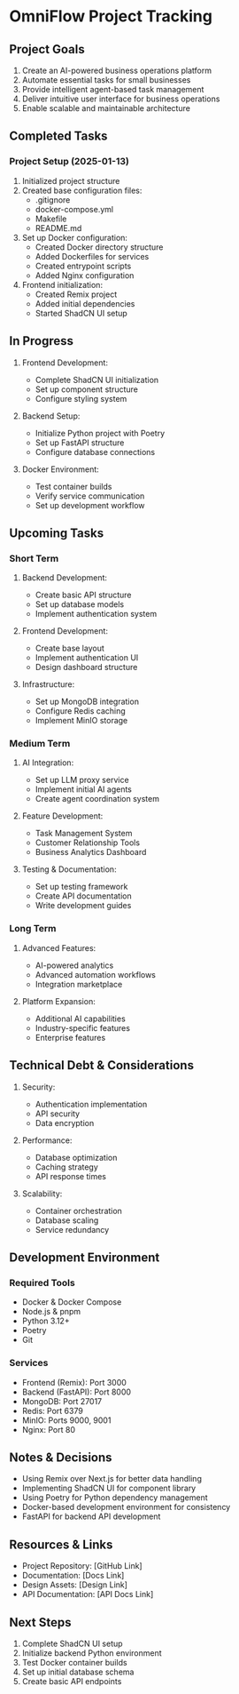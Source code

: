 # OmniFlow Project Tracking

## Project Goals
1. Create an AI-powered business operations platform
2. Automate essential tasks for small businesses
3. Provide intelligent agent-based task management
4. Deliver intuitive user interface for business operations
5. Enable scalable and maintainable architecture

## Completed Tasks

### Project Setup (2025-01-13)
1. Initialized project structure
2. Created base configuration files:
   - .gitignore
   - docker-compose.yml
   - Makefile
   - README.md
3. Set up Docker configuration:
   - Created Docker directory structure
   - Added Dockerfiles for services
   - Created entrypoint scripts
   - Added Nginx configuration
4. Frontend initialization:
   - Created Remix project
   - Added initial dependencies
   - Started ShadCN UI setup

## In Progress
1. Frontend Development:
   - Complete ShadCN UI initialization
   - Set up component structure
   - Configure styling system

2. Backend Setup:
   - Initialize Python project with Poetry
   - Set up FastAPI structure
   - Configure database connections

3. Docker Environment:
   - Test container builds
   - Verify service communication
   - Set up development workflow

## Upcoming Tasks

### Short Term
1. Backend Development:
   - Create basic API structure
   - Set up database models
   - Implement authentication system

2. Frontend Development:
   - Create base layout
   - Implement authentication UI
   - Design dashboard structure

3. Infrastructure:
   - Set up MongoDB integration
   - Configure Redis caching
   - Implement MinIO storage

### Medium Term
1. AI Integration:
   - Set up LLM proxy service
   - Implement initial AI agents
   - Create agent coordination system

2. Feature Development:
   - Task Management System
   - Customer Relationship Tools
   - Business Analytics Dashboard

3. Testing & Documentation:
   - Set up testing framework
   - Create API documentation
   - Write development guides

### Long Term
1. Advanced Features:
   - AI-powered analytics
   - Advanced automation workflows
   - Integration marketplace

2. Platform Expansion:
   - Additional AI capabilities
   - Industry-specific features
   - Enterprise features

## Technical Debt & Considerations
1. Security:
   - Authentication implementation
   - API security
   - Data encryption

2. Performance:
   - Database optimization
   - Caching strategy
   - API response times

3. Scalability:
   - Container orchestration
   - Database scaling
   - Service redundancy

## Development Environment

### Required Tools
- Docker & Docker Compose
- Node.js & pnpm
- Python 3.12+
- Poetry
- Git

### Services
- Frontend (Remix): Port 3000
- Backend (FastAPI): Port 8000
- MongoDB: Port 27017
- Redis: Port 6379
- MinIO: Ports 9000, 9001
- Nginx: Port 80

## Notes & Decisions
- Using Remix over Next.js for better data handling
- Implementing ShadCN UI for component library
- Using Poetry for Python dependency management
- Docker-based development environment for consistency
- FastAPI for backend API development

## Resources & Links
- Project Repository: [GitHub Link]
- Documentation: [Docs Link]
- Design Assets: [Design Link]
- API Documentation: [API Docs Link]

## Next Steps
1. Complete ShadCN UI setup
2. Initialize backend Python environment
3. Test Docker container builds
4. Set up initial database schema
5. Create basic API endpoints